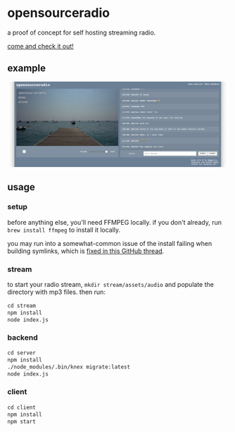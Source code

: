 # opensourceradio

a proof of concept for self hosting streaming radio.

[come and check it out!](http://radio.yomills.com)

## example

![example stream](example.png)

## usage

### setup

before anything else, you'll need FFMPEG locally. if you don't already, run `brew install ffmpeg` to install it locally.

you may run into a somewhat-common issue of the install failing when building symlinks, which is [fixed in this GitHub thread](https://github.com/Homebrew/homebrew-core/issues/30652#issuecomment-410645836).

### stream

to start your radio stream, `mkdir stream/assets/audio` and populate the directory with mp3 files. then run:

```
cd stream
npm install
node index.js
```

### backend

```
cd server
npm install
./node_modules/.bin/knex migrate:latest
node index.js
```

### client

```
cd client
npm install
npm start
```

